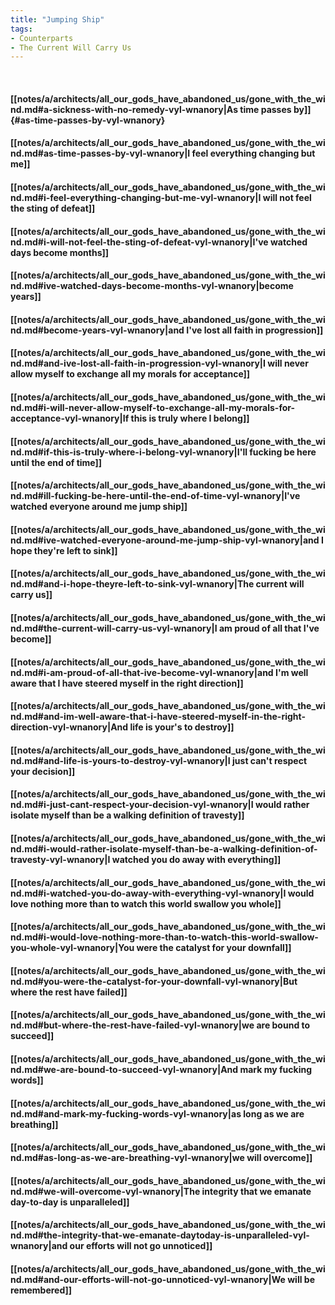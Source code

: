 ```yaml
---
title: "Jumping Ship"
tags:
- Counterparts
- The Current Will Carry Us
---
```

&nbsp;
#### [[notes/a/architects/all_our_gods_have_abandoned_us/gone_with_the_wind.md#a-sickness-with-no-remedy-vyl-wnanory|As time passes by]] {#as-time-passes-by-vyl-wnanory}
#### [[notes/a/architects/all_our_gods_have_abandoned_us/gone_with_the_wind.md#as-time-passes-by-vyl-wnanory|I feel everything changing but me]]
#### [[notes/a/architects/all_our_gods_have_abandoned_us/gone_with_the_wind.md#i-feel-everything-changing-but-me-vyl-wnanory|I will not feel the sting of defeat]]
#### [[notes/a/architects/all_our_gods_have_abandoned_us/gone_with_the_wind.md#i-will-not-feel-the-sting-of-defeat-vyl-wnanory|I've watched days become months]]
#### [[notes/a/architects/all_our_gods_have_abandoned_us/gone_with_the_wind.md#ive-watched-days-become-months-vyl-wnanory|become years]]
#### [[notes/a/architects/all_our_gods_have_abandoned_us/gone_with_the_wind.md#become-years-vyl-wnanory|and I've lost all faith in progression]]
#### [[notes/a/architects/all_our_gods_have_abandoned_us/gone_with_the_wind.md#and-ive-lost-all-faith-in-progression-vyl-wnanory|I will never allow myself to exchange all my morals for acceptance]]
#### [[notes/a/architects/all_our_gods_have_abandoned_us/gone_with_the_wind.md#i-will-never-allow-myself-to-exchange-all-my-morals-for-acceptance-vyl-wnanory|If this is truly where I belong]]
#### [[notes/a/architects/all_our_gods_have_abandoned_us/gone_with_the_wind.md#if-this-is-truly-where-i-belong-vyl-wnanory|I'll fucking be here until the end of time]]
#### [[notes/a/architects/all_our_gods_have_abandoned_us/gone_with_the_wind.md#ill-fucking-be-here-until-the-end-of-time-vyl-wnanory|I've watched everyone around me jump ship]]
#### [[notes/a/architects/all_our_gods_have_abandoned_us/gone_with_the_wind.md#ive-watched-everyone-around-me-jump-ship-vyl-wnanory|and I hope they're left to sink]]
#### [[notes/a/architects/all_our_gods_have_abandoned_us/gone_with_the_wind.md#and-i-hope-theyre-left-to-sink-vyl-wnanory|The current will carry us]]
#### [[notes/a/architects/all_our_gods_have_abandoned_us/gone_with_the_wind.md#the-current-will-carry-us-vyl-wnanory|I am proud of all that I've become]]
#### [[notes/a/architects/all_our_gods_have_abandoned_us/gone_with_the_wind.md#i-am-proud-of-all-that-ive-become-vyl-wnanory|and I'm well aware that I have steered myself in the right direction]]
#### [[notes/a/architects/all_our_gods_have_abandoned_us/gone_with_the_wind.md#and-im-well-aware-that-i-have-steered-myself-in-the-right-direction-vyl-wnanory|And life is your's to destroy]]
#### [[notes/a/architects/all_our_gods_have_abandoned_us/gone_with_the_wind.md#and-life-is-yours-to-destroy-vyl-wnanory|I just can't respect your decision]]
#### [[notes/a/architects/all_our_gods_have_abandoned_us/gone_with_the_wind.md#i-just-cant-respect-your-decision-vyl-wnanory|I would rather isolate myself than be a walking definition of travesty]]
#### [[notes/a/architects/all_our_gods_have_abandoned_us/gone_with_the_wind.md#i-would-rather-isolate-myself-than-be-a-walking-definition-of-travesty-vyl-wnanory|I watched you do away with everything]]
#### [[notes/a/architects/all_our_gods_have_abandoned_us/gone_with_the_wind.md#i-watched-you-do-away-with-everything-vyl-wnanory|I would love nothing more than to watch this world swallow you whole]]
#### [[notes/a/architects/all_our_gods_have_abandoned_us/gone_with_the_wind.md#i-would-love-nothing-more-than-to-watch-this-world-swallow-you-whole-vyl-wnanory|You were the catalyst for your downfall]]
#### [[notes/a/architects/all_our_gods_have_abandoned_us/gone_with_the_wind.md#you-were-the-catalyst-for-your-downfall-vyl-wnanory|But where the rest have failed]]
#### [[notes/a/architects/all_our_gods_have_abandoned_us/gone_with_the_wind.md#but-where-the-rest-have-failed-vyl-wnanory|we are bound to succeed]]
#### [[notes/a/architects/all_our_gods_have_abandoned_us/gone_with_the_wind.md#we-are-bound-to-succeed-vyl-wnanory|And mark my fucking words]]
#### [[notes/a/architects/all_our_gods_have_abandoned_us/gone_with_the_wind.md#and-mark-my-fucking-words-vyl-wnanory|as long as we are breathing]]
#### [[notes/a/architects/all_our_gods_have_abandoned_us/gone_with_the_wind.md#as-long-as-we-are-breathing-vyl-wnanory|we will overcome]]
#### [[notes/a/architects/all_our_gods_have_abandoned_us/gone_with_the_wind.md#we-will-overcome-vyl-wnanory|The integrity that we emanate day-to-day is unparalleled]]
#### [[notes/a/architects/all_our_gods_have_abandoned_us/gone_with_the_wind.md#the-integrity-that-we-emanate-daytoday-is-unparalleled-vyl-wnanory|and our efforts will not go unnoticed]]
#### [[notes/a/architects/all_our_gods_have_abandoned_us/gone_with_the_wind.md#and-our-efforts-will-not-go-unnoticed-vyl-wnanory|We will be remembered]]
